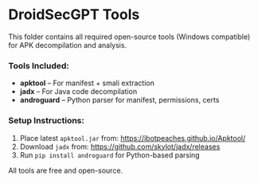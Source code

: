 # DroidSecGPT Tools

This folder contains all required open-source tools (Windows compatible) for APK decompilation and analysis.

### Tools Included:

- **apktool** – For manifest + smali extraction
- **jadx** – For Java code decompilation
- **androguard** – Python parser for manifest, permissions, certs

### Setup Instructions:

1. Place latest `apktool.jar` from: https://ibotpeaches.github.io/Apktool/
2. Download `jadx` from: https://github.com/skylot/jadx/releases
3. Run `pip install androguard` for Python-based parsing

All tools are free and open-source.
